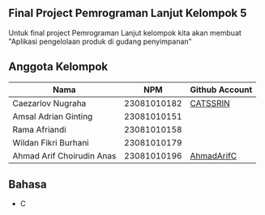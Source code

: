 ## Final Project Pemrograman Lanjut Kelompok 5
Untuk final project Pemrograman Lanjut kelompok kita akan membuat <br />
"Aplikasi pengelolaan produk di gudang penyimpanan"




## Anggota Kelompok

| Nama                                 | NPM          |Github Account |
|--------------------------------------|--------------|---------------|
| Caezarlov Nugraha                    | 23081010182  | [CATSSRIN](https://github.com/CATSSRIN)    |
| Amsal Adrian Ginting                 | 23081010151  | []()              |
| Rama Afriandi                        | 23081010158  | []()              |
| Wildan Fikri Burhani                 | 23081010179  | []()              |
| Ahmad Arif Choirudin Anas            | 23081010196  | [AhmadArifC](https://github.com/AhmadArifC)              |


## Bahasa
- C